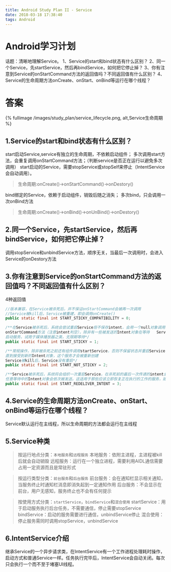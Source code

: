 ```yaml
---
title: Android Study Plan II - Service
date: 2018-03-18 17:38:40
tags: Android
---
```

# Android学习计划
话题：清晰地理解Service。
1、Service的start和bind状态有什么区别？
2、同一个Service，先startService，然后再bindService，如何把它停止掉？
3、你有注意到Service的onStartCommand方法的返回值吗？不同返回值有什么区别？
4、Service的生命周期方法onCreate、onStart、onBind等运行在哪个线程？

# 答案
{% fullimage /images/study_plan/service_lifecycle.png, alt,Service生命周期 %}
## 1.Service的start和bind状态有什么区别？
start启动Service,service有独立的生命周期，不依赖启动组件；
多次调用start方法，会重复调用onStartCommand方法；（判断service是否正在运行以避免多次调用）
start启动的Service，需要stopService或stopSelf来停止（IntentService会自动调用）。
> 生命周期:onCreate()-\>onStartCommand()-\>onDestory()

bind绑定的Service，依赖于启动组件，销毁后随之消失；
多次bind，只会调用一次onBind方法
> 生命周期:onCreate()-\>onBind()-\>onUnBind()-\>onDestory()

## 2.同一个Service，先startService，然后再bindService，如何把它停止掉？
调用stopService和unbindService方法，顺序无关，当最后一次调用时，会进入Service的onDestory方法
## 3.你有注意到Service的onStartCommand方法的返回值吗？不同返回值有什么区别？
4种返回值
```java
//版本兼容，在Service被杀死后，并不保证onStartCommand会被再一次调用
//Service被kill后，Service被重建，即会调用onCreate()
public static final int START_STICKY_COMPATIBILITY = 0;

/**在Service被杀死后，系统会尝试重启Service但不保存intent，会用一个null对象调用  
onStartCommand方法（注意intent判空），除非有一些被发送的Intent对象在等待   Service被kill后，Service被重建、重启，即会调用onCreate()>onStartCommand()，intent对象为null。
启动服务，试用于媒体播放器之类，无限期等待*/
public static final int START_STICKY = 1;

/**常规操作，除非被杀死之前还有组件调用startService，否则不保留状态并重启Service  
直到接受到新的Intent对象，这个服务才会被重新创建
Service被kill后，Service没有重启*/
public static final int START_NOT_STICKY = 2;

/**Service被杀死后，系统将会组织一次重启Service，在杀死前的最后一次传递的intent会被重新执行，不会传递空的intent  
任意等待中的Intent对象会依次被发送。这适用于那些应该立即恢复正在执行的工作的服务，如下载文件。 */
public static final int START_REDELIVER_INTENT = 3;
```
## 4.Service的生命周期方法onCreate、onStart、onBind等运行在哪个线程？
Service默认运行在主线程，所以生命周期的方法都会运行在主线程
## 5.Service种类
> 按运行地点分类：`本地服务`和`远程服务`
> 本地服务：依附主进程，主进程被kill后就会自动销毁
> 远程服务：运行在一个独立进程，需要利用AIDL通信需要占用一定资源而且是常驻形式

> 按运行类型分类：`前台服务`和`后台服务`
> 前台服务：会在通知栏显示相关通知，当服务终止时通知栏消息即消失起到一定通知作用
> 后台服务：不会显示在前台，用户无感知，服务终止也不会有任何提示

> 按使用方式分类：`startService`，`bindService`和`混合使用`
> startService：用于启动服务执行后台任务，不需要通信，停止需要stopService
> bindService：启动的服务需要进行通信，unbindService停止
> 混合使用：停止服务需同时调用stopService，unbindService
## 6.IntentService介绍
继承Service的一个异步请求类，在IntentService有一个工作进程处理耗时操作，启动方式和普通Service一样。任务执行完毕后，IntentService会自动关闭。每次只会执行一个而不至于堵塞UI线程。